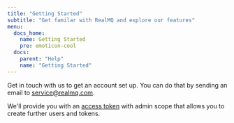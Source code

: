 ```yaml
---
title: "Getting Started"
subtitle: "Get familar with RealMQ and explore our features"
menu:
  docs_home:
    name: Getting Started
    pre: emoticon-cool
  docs:
    parent: "Help"
    name: "Getting Started"
---
```


Get in touch with us to get an account set up.
You can do that by sending an email to service@realmq.com.

We'll provide you with an [access token](/docs/knowledge-base/#auth-token-resource) with admin scope that allows you to create further users and tokens.

